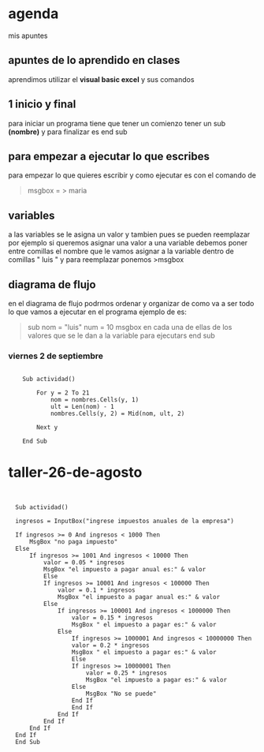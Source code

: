 # **agenda**
mis apuntes
## **apuntes de lo aprendido en clases**
aprendimos utilizar el **visual basic excel** y sus comandos

## 1 **inicio y final**
 para iniciar un programa tiene que tener un comienzo tener un sub **(nombre)** y
 para finalizar es end sub
## **para empezar a ejecutar lo que escribes**
para empezar lo que quieres escribir y como ejecutar es con el comando de
> msgbox   = > maria
## **variables**
a las variables se le asigna un valor y tambien pues se pueden reemplazar
por ejemplo si queremos asignar una valor a una variable debemos poner entre
comillas el nombre que le vamos asignar a la variable dentro de comillas " luis "
y para reemplazar ponemos >msgbox
## **diagrama de flujo**
en el diagrama de flujo podrmos ordenar y organizar de como va a ser todo lo
que vamos a ejecutar en el programa ejemplo de es:

>sub
>nom = "luis"
>num = 10
>msgbox en cada una de ellas de los valores que se le dan a la variable para ejecutars
>end sub

### viernes 2 de septiembre


```

    Sub actividad()

        For y = 2 To 21
            nom = nombres.Cells(y, 1)
            ult = Len(nom) - 1
            nombres.Cells(y, 2) = Mid(nom, ult, 2)

        Next y

    End Sub

```

# taller-26-de-agosto

```


  Sub actividad()

  ingresos = InputBox("ingrese impuestos anuales de la empresa")

  If ingresos >= 0 And ingresos < 1000 Then
      MsgBox "no paga impuesto"
  Else
      If ingresos >= 1001 And ingresos < 10000 Then
          valor = 0.05 * ingresos
          MsgBox "el impuesto a pagar anual es:" & valor
          Else
          If ingresos >= 10001 And ingresos < 100000 Then
              valor = 0.1 * ingresos
              MsgBox "el impuesto a pagar anual es:" & valor
          Else
              If ingresos >= 100001 And ingresos < 1000000 Then
                  valor = 0.15 * ingresos
                  MsgBox " el impuesto a pagar es:" & valor
              Else
                  If ingresos >= 1000001 And ingresos < 10000000 Then
                  valor = 0.2 * ingresos
                  MsgBox " el impuesto a pagar es:" & valor
                  Else
                  If ingresos >= 10000001 Then
                      valor = 0.25 * ingresos
                      MsgBox "el impuesto a pagar es:" & valor
                  Else
                      MsgBox "No se puede"
                  End If
                  End If
              End If
          End If
      End If
  End If
  End Sub


```
